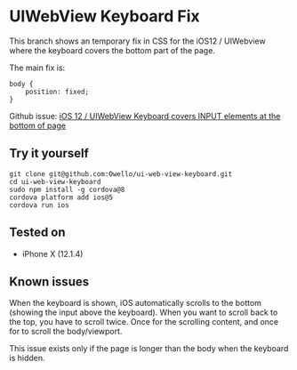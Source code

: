 UIWebView Keyboard Fix
========================

This branch shows an temporary fix in CSS for the iOS12 / UIWebview where the keyboard covers the bottom part of the page.

The main fix is:
```
body {
    position: fixed;
}
```

Github issue: [iOS 12 / UIWebView Keyboard covers INPUT elements at the bottom of page](https://github.com/apache/cordova-ios/issues/472)

Try it yourself
---------------
```
git clone git@github.com:Owello/ui-web-view-keyboard.git
cd ui-web-view-keyboard
sudo npm install -g cordova@8
cordova platform add ios@5
cordova run ios
```

Tested on
---------
- iPhone X (12.1.4)

Known issues
------------
When the keyboard is shown, iOS automatically scrolls to the bottom (showing the input above the keyboard). When you want to scroll back to the top, you have to scroll twice. Once for the scrolling content, and once for to scroll the body/viewport.

This issue exists only if the page is longer than the body when the keyboard is hidden.